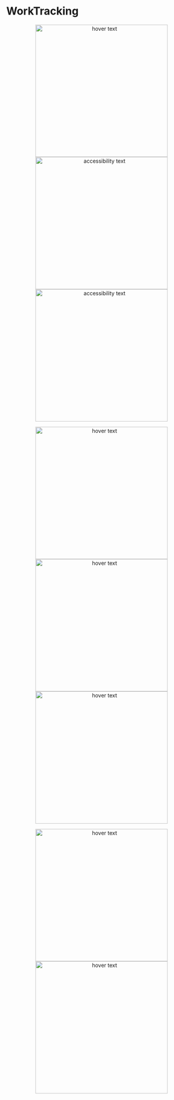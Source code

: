 # WorkTracking

<p align="center">
  <img src="https://github.com/Maudah/WorkTracking/blob/main/src/images/Screenshot_20201116-213347_WorkTracking.jpg" width="350" title="hover text">
  <img src="https://github.com/Maudah/WorkTracking/blob/main/src/images/Screenshot_20201116-213359_WorkTracking.jpg" width="350" alt="accessibility text">
  <img src="https://github.com/Maudah/WorkTracking/blob/main/src/images/Screenshot_20201116-213404_WorkTracking.jpg" width="350" alt="accessibility text">
</p>

<p align="center">
  <img src="https://github.com/Maudah/WorkTracking/blob/main/src/images/Screenshot_20201116-213412_WorkTracking.jpg" width="350" title="hover text">
  <img src="https://github.com/Maudah/WorkTracking/blob/main/src/images/Screenshot_20201116-213436_WorkTracking.jpg" width="350" title="hover text">
  <img src="https://github.com/Maudah/WorkTracking/blob/main/src/images/Screenshot_20201116-213448_WorkTracking.jpg" width="350" title="hover text">
</p>


<p align="center">
  <img src="https://github.com/Maudah/WorkTracking/blob/main/src/images/Screenshot_20201116-213452_WorkTracking.jpg" width="350" title="hover text">
  <img src="https://github.com/Maudah/WorkTracking/blob/main/src/images/Screenshot_20201116-213459_WorkTracking.jpg" width="350" title="hover text">
</p>
